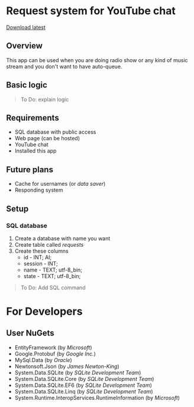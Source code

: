 # Request system for YouTube chat
[Download latest](https://github.com/Creeperman007/requests-yt/releases/latest)
## Overview
This app can be used when you are doing radio show or any kind of music stream and you don't want to have auto-queue.<br>
## Basic logic
> To Do: explain logic

## Requirements
* SQL database with public access
* Web page (can be hosted)
* YouTube chat
* Installed this app
## Future plans
* Cache for usernames (or *data saver*)
* Responding system
## Setup
### SQL database
1. Create a database with name you want
1. Create table called *requests*
1. Create these columns
    * id - INT; AI;
    * session - INT;
    * name - TEXT; utf-8_bin;
    * state - TEXT; utf-8_bin;
> To Do: Add SQL command

# For Developers
## User NuGets
* EntityFramework (by *Microsoft*)
* Google.Protobuf (by *Google Inc.*)
* MySql.Data (by *Oracle*)
* Newtonsoft.Json (by *James Newton-King*)
* System.Data.SQLite (by *SQLite Development Team*)
* System.Data.SQLite.Core (by *SQLite Development Team*)
* System.Data.SQLite.EF6 (by *SQLite Development Team*)
* System.Data.SQLite.Linq (by *SQLite Development Team*)
* System.Runtime.InteropServices.RuntimeInformation (by *Microsoft*)
